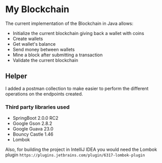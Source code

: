 # My Blockchain

The current implementation of the Blockchain in Java allows:

- Initialize the current blockchain giving back a wallet with coins
- Create wallets
- Get wallet's balance
- Send money between wallets
- Mine a block after submitting a transaction
- Validate the current blockchain

## Helper

I added a postman collection to make easier to perform the different operations on the
endpoints created.

### Third party libraries used

- SpringBoot 2.0.0 RC2
- Google Gson 2.8.2
- Google Guava 23.0
- Bouncy Castle 1.46
- Lombok

Also, for building the project in IntelliJ IDEA you would need the Lombok plugin `https://plugins.jetbrains.com/plugin/6317-lombok-plugin`
